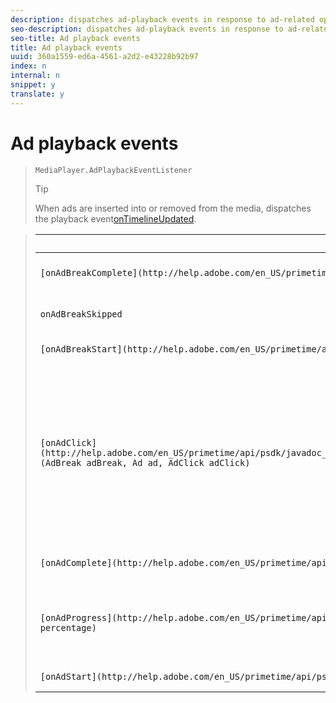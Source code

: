 ```yaml
---
description: dispatches ad-playback events in response to ad-related operations such as when an ad starts playing.
seo-description: dispatches ad-playback events in response to ad-related operations such as when an ad starts playing.
seo-title: Ad playback events
title: Ad playback events
uuid: 360a1559-ed6a-4561-a2d2-e43228b92b97
index: n
internal: n
snippet: y
translate: y
---
```


# Ad playback events


>`MediaPlayer.AdPlaybackEventListener`
>>[!TIP]
>>
>>When ads are inserted into or removed from the media, <!-- PH element: phrases/primetime-sdk-name --> dispatches the playback event[onTimelineUpdated](http://help.adobe.com/en_US/primetime/api/psdk/javadoc_1.4/com/adobe/mediacore/MediaPlayer.PlaybackEventListener.html#onTimelineUpdated()). 
>

>| Event |Meaning |
>|---|---|
>| `[onAdBreakComplete](http://help.adobe.com/en_US/primetime/api/psdk/javadoc_1.4/com/adobe/mediacore/MediaPlayer.AdPlaybackEventListener.html#onAdBreakComplete(com.adobe.mediacore.timeline.advertising.AdBreak)) (AdBreak adBreak)` |An ad break has played completely. |
>| `onAdBreakSkipped` |An ad break was skipped during playback. |
>| `[onAdBreakStart](http://help.adobe.com/en_US/primetime/api/psdk/javadoc_1.4/com/adobe/mediacore/MediaPlayer.AdPlaybackEventListener.html#onAdBreakStart(com.adobe.mediacore.timeline.advertising.AdBreak)) (AdBreak adBreak)` |An ad break has started. |
>| `[onAdClick](http://help.adobe.com/en_US/primetime/api/psdk/javadoc_1.4/com/adobe/mediacore/MediaPlayer.AdPlaybackEventListener.html#onAdClick(com.adobe.mediacore.timeline.advertising.AdBreak,%20com.adobe.mediacore.timeline.advertising.Ad,%20com.adobe.mediacore.timeline.advertising.AdClick)) (AdBreak adBreak, Ad ad, AdClick adClick)` |The user has clicked the ad. Provides information to your application about the ad that the user clicked, in response to your application calling `notifyClick` on the `MediaPlayerView`.  |
>| `[onAdComplete](http://help.adobe.com/en_US/primetime/api/psdk/javadoc_1.4/com/adobe/mediacore/MediaPlayer.AdPlaybackEventListener.html#onAdComplete(com.adobe.mediacore.timeline.advertising.AdBreak)) (AdBreak adBreak, Ad ad)` |An ad has played completely. |
>| `[onAdProgress](http://help.adobe.com/en_US/primetime/api/psdk/javadoc_1.4/com/adobe/mediacore/MediaPlayer.AdPlaybackEventListener.html#onAdProgress(com.adobe.mediacore.timeline.advertising.AdBreak,com.adobe.mediacore.timeline.advertising.Ad,%20int)) (AdBreak adBreak, Ad ad, int percentage)`  |Ad playback has progressed. Dispatched multiple times while an ad plays. |
>| `[onAdStart](http://help.adobe.com/en_US/primetime/api/psdk/javadoc_1.4/com/adobe/mediacore/MediaPlayer.AdPlaybackEventListener.html#onAdStart(com.adobe.mediacore.timeline.advertising.AdBreak,%20com.adobe.mediacore.timeline.advertising.Ad)) (AdBreak adBreak, Ad ad)` |An ad has started. |

